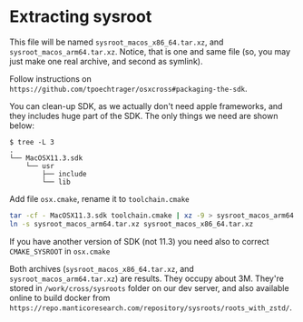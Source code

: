 # Extracting sysroot

This file will be named `sysroot_macos_x86_64.tar.xz`, and `sysroot_macos_arm64.tar.xz`. Notice, that is one and same file (so, you may just make one real archive, and second as symlink).

Follow instructions on `https://github.com/tpoechtrager/osxcross#packaging-the-sdk`.

You can clean-up SDK, as we actually don't need apple frameworks, and they includes huge part of the SDK. The only things we need are shown below:

```
$ tree -L 3
.
└── MacOSX11.3.sdk
    └── usr
        ├── include
        └── lib
```

Add file `osx.cmake`, rename it to `toolchain.cmake`

```bash
tar -cf - MacOSX11.3.sdk toolchain.cmake | xz -9 > sysroot_macos_arm64.tar.xz
ln -s sysroot_macos_arm64.tar.xz sysroot_macos_x86_64.tar.xz
```

If you have another version of SDK (not 11.3) you need also to correct `CMAKE_SYSROOT` in `osx.cmake`

Both archives (`sysroot_macos_x86_64.tar.xz`, and `sysroot_macos_arm64.tar.xz`) are results. They occupy about 3M.
They're stored in `/work/cross/sysroots` folder on our dev server, and also available online to build docker
from `https://repo.manticoresearch.com/repository/sysroots/roots_with_zstd/`.
